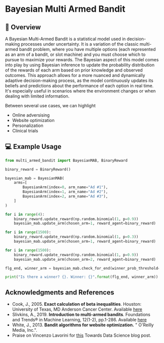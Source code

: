 # Bayesian Multi Armed Bandit


## 🚀 Overview

A Bayesian Multi-Armed Bandit is a statistical model used in decision-making processes under uncertainty. It is a variation of the classic multi-armed bandit problem, where you have multiple options (each represented as an arm of a bandit, or slot machine) and you must choose which to pursue to maximize your rewards. The Bayesian aspect of this model comes into play by using Bayesian inference to update the probability distribution of the rewards of each arm based on prior knowledge and observed outcomes. This approach allows for a more nuanced and dynamically adaptive decision-making process, as the model continuously updates its beliefs and predictions about the performance of each option in real time. It's especially useful in scenarios where the environment changes or when dealing with limited information.

Between several use cases, we can highlight
- Online adversising
- Website optimization
- Personalization
- Clinical trials

## 💻 Example Usage

```python
from multi_armed_bandit import BayesianMAB, BinaryReward

binary_reward = BinaryReward()

bayesian_mab = BayesianMAB(
    arms=[
        BayesianArm(index=0, arm_name="Ad #1"),
        BayesianArm(index=1, arm_name="Ad #2"),
        BayesianArm(index=2, arm_name="Ad #3"),
    ]
)

for i in range(4):
    binary_reward.update_reward(np.random.binomial(1, p=0.9))
    bayesian_mab.update_arm(chosen_arm=1, reward_agent=binary_reward)

for i in range(1500):
    binary_reward.update_reward(np.random.binomial(1, p=0.3))
    bayesian_mab.update_arm(chosen_arm=1, reward_agent=binary_reward)

for i in range(1500):
    binary_reward.update_reward(np.random.binomial(1, p=0.9))
    bayesian_mab.update_arm(chosen_arm=2, reward_agent=binary_reward)

flg_end, winner_arm = bayesian_mab.check_for_end(winner_prob_threshold=0.80)

print("Is there a winner? {}. Winner: {}".format(flg_end, winner_arm))
```

## Acknowledgments and References


- Cook, J., 2005. **Exact calculation of beta inequalities**. Houston: University of Texas, MD Anderson Cancer Center. Available [here](https://www.johndcook.com/UTMDABTR-005-05.pdf)
- Slivkins, A., 2019. **Introduction to multi-armed bandits**. Foundations and Trends® in Machine Learning, 12(1-2), pp.1-286. Available [here](https://www.nowpublishers.com/article/Details/MAL-068)
- White, J., 2013. **Bandit algorithms for website optimization.** " O'Reilly Media, Inc.".
- Praise on Vincenzo Lavorini for [this](https://towardsdatascience.com/bayesian-a-b-testing-with-python-the-easy-guide-d638f89e0b8a) Towards Data Science blog post.

